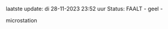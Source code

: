 laatste update: 
di 28-11-2023 23:52   uur 
Status: FAALT - geel - 
<div class="service Y">microstation</div>